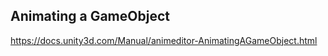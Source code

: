 ## Animating a GameObject





https://docs.unity3d.com/Manual/animeditor-AnimatingAGameObject.html
